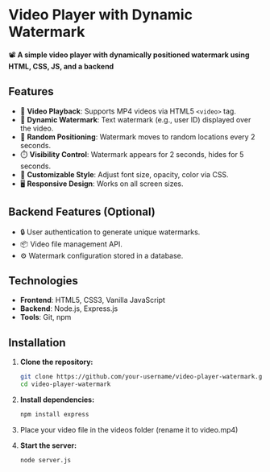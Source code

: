 # Video Player with Dynamic Watermark

📽️ **A simple video player with dynamically positioned watermark using HTML, CSS, JS, and a backend**

## Features

- 🎥 **Video Playback**: Supports MP4 videos via HTML5 `<video>` tag.
- 🔀 **Dynamic Watermark**: Text watermark (e.g., user ID) displayed over the video.
- 🎲 **Random Positioning**: Watermark moves to random locations every 2 seconds.
- ⏱️ **Visibility Control**: Watermark appears for 2 seconds, hides for 5 seconds.
- 🎨 **Customizable Style**: Adjust font size, opacity, color via CSS.
- 🖥️ **Responsive Design**: Works on all screen sizes.

## Backend Features (Optional)

- 🔒 User authentication to generate unique watermarks.
- 📦 Video file management API.
- ⚙️ Watermark configuration stored in a database.

## Technologies

- **Frontend**: HTML5, CSS3, Vanilla JavaScript
- **Backend**: Node.js, Express.js
- **Tools**: Git, npm

## Installation

1. **Clone the repository:**
   ```bash
   git clone https://github.com/your-username/video-player-watermark.git
   cd video-player-watermark
   ```
2. **Install dependencies:**

   ```bash
   npm install express
   ```

3. Place your video file in the videos folder (rename it to video.mp4)

4. **Start the server:**

   ```bash
   node server.js

   ```
